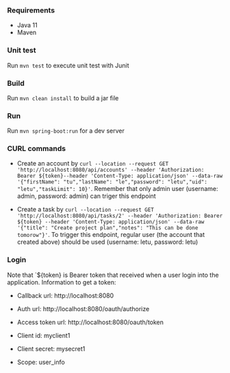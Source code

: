 ### Requirements

- Java 11
- Maven

### Unit test

Run `mvn test` to execute unit test with Junit

### Build

Run `mvn clean install` to build a jar file

### Run

Run `mvn spring-boot:run` for a dev server

### CURL commands

- Create an account by `curl --location --request GET 'http://localhost:8080/api/accounts' --header 'Authorization: Bearer ${token}--header 'Content-Type: application/json' --data-raw '{"firstName": "tu","lastName": "le","password": "letu","uid": "letu","taskLimit": 10}'`. Remember that only admin user (username: admin, password: admin) can triger this endpoint

- Create a task by `curl --location --request GET 'http://localhost:8080/api/tasks/2' --header 'Authorization: Bearer ${token} --header 'Content-Type: application/json' --data-raw '{"title": "Create project plan","notes": "This can be done tomorow"}'`. To trigger this endpoint, regular user (the account that created above) should be used (username: letu, password: letu)

### Login 

Note that `${token} is Bearer token that received when a user login into the application. Information to get a token: 

- Callback url: http://localhost:8080

- Auth url: http://localhost:8080/oauth/authorize

- Access token url: http://localhost:8080/oauth/token

- Client id: myclient1

- Client secret: mysecret1

- Scope: user_info